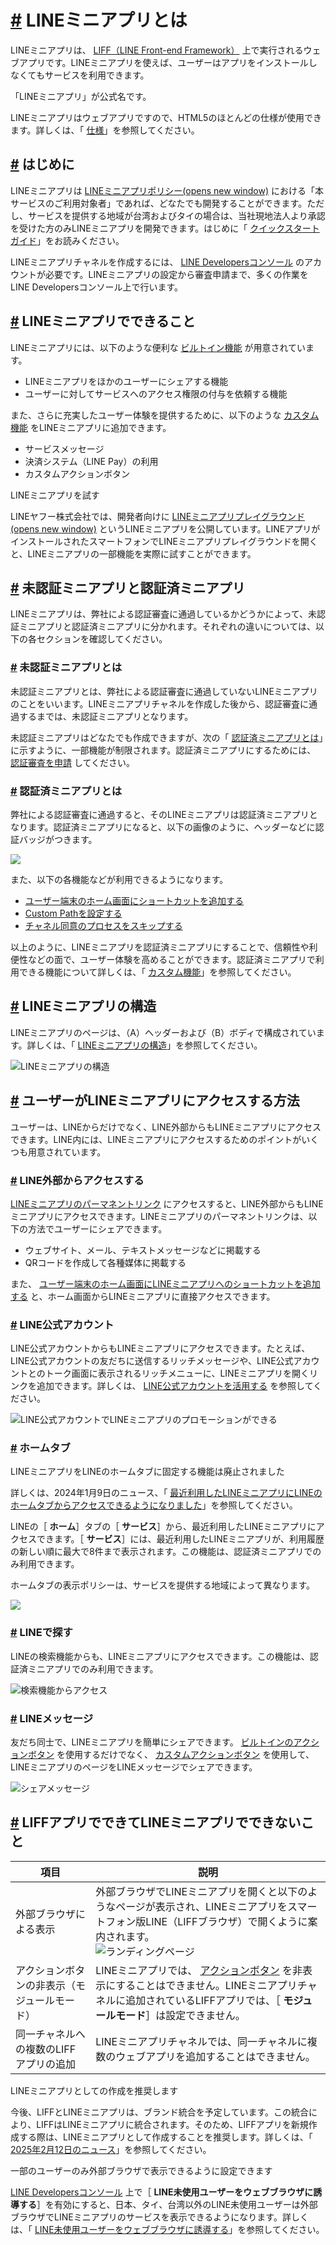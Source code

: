 # [\#](https://developers.line.biz/ja/docs/line-mini-app/discover/introduction/#page-title) LINEミニアプリとは

LINEミニアプリは、 [LIFF（LINE Front-end Framework）](https://developers.line.biz/ja/docs/liff/) 上で実行されるウェブアプリです。LINEミニアプリを使えば、ユーザーはアプリをインストールしなくてもサービスを利用できます。

「LINEミニアプリ」が公式名です。

LINEミニアプリはウェブアプリですので、HTML5のほとんどの仕様が使用できます。詳しくは、「 [仕様](https://developers.line.biz/ja/docs/line-mini-app/discover/specifications/)」を参照してください。

## [\#](https://developers.line.biz/ja/docs/line-mini-app/discover/introduction/#introduction-to-line-mini-app) はじめに

LINEミニアプリは [LINEミニアプリポリシー(opens new window)](https://terms2.line.me/LINE_MINI_App?lang=ja) における「本サービスのご利用対象者」であれば、どなたでも開発することができます。ただし、サービスを提供する地域が台湾およびタイの場合は、当社現地法人より承認を受けた方のみLINEミニアプリを開発できます。はじめに「 [クイックスタートガイド](https://developers.line.biz/ja/docs/line-mini-app/quickstart/)」をお読みください。

LINEミニアプリチャネルを作成するには、 [LINE Developersコンソール](https://developers.line.biz/console/) のアカウントが必要です。LINEミニアプリの設定から審査申請まで、多くの作業をLINE Developersコンソール上で行います。

## [\#](https://developers.line.biz/ja/docs/line-mini-app/discover/introduction/#things-you-can-do-with-line-mini-app) LINEミニアプリでできること

LINEミニアプリには、以下のような便利な [ビルトイン機能](https://developers.line.biz/ja/docs/line-mini-app/discover/builtin-features/) が用意されています。

- LINEミニアプリをほかのユーザーにシェアする機能
- ユーザーに対してサービスへのアクセス権限の付与を依頼する機能

また、さらに充実したユーザー体験を提供するために、以下のような [カスタム機能](https://developers.line.biz/ja/docs/line-mini-app/discover/custom-features/) をLINEミニアプリに追加できます。

- サービスメッセージ
- 決済システム（LINE Pay）の利用
- カスタムアクションボタン

LINEミニアプリを試す

LINEヤフー株式会社では、開発者向けに [LINEミニアプリプレイグラウンド(opens new window)](https://miniapp.line.me/lineminiapp_playground) というLINEミニアプリを公開しています。LINEアプリがインストールされたスマートフォンでLINEミニアプリプレイグラウンドを開くと、LINEミニアプリの一部機能を実際に試すことができます。

## [\#](https://developers.line.biz/ja/docs/line-mini-app/discover/introduction/#verified-unverified-mini-app) 未認証ミニアプリと認証済ミニアプリ

LINEミニアプリは、弊社による認証審査に通過しているかどうかによって、未認証ミニアプリと認証済ミニアプリに分かれます。それぞれの違いについては、以下の各セクションを確認してください。

### [\#](https://developers.line.biz/ja/docs/line-mini-app/discover/introduction/#unverified-mini-app) 未認証ミニアプリとは

未認証ミニアプリとは、弊社による認証審査に通過していないLINEミニアプリのことをいいます。LINEミニアプリチャネルを作成した後から、認証審査に通過するまでは、未認証ミニアプリとなります。

未認証ミニアプリはどなたでも作成できますが、次の「 [認証済ミニアプリとは](https://developers.line.biz/ja/docs/line-mini-app/discover/introduction/#verified-mini-app)」に示すように、一部機能が制限されます。認証済ミニアプリにするためには、 [認証審査を申請](https://developers.line.biz/ja/docs/line-mini-app/submit/submission-guide/) してください。

### [\#](https://developers.line.biz/ja/docs/line-mini-app/discover/introduction/#verified-mini-app) 認証済ミニアプリとは

弊社による認証審査に通過すると、そのLINEミニアプリは認証済ミニアプリとなります。認証済ミニアプリになると、以下の画像のように、ヘッダーなどに認証バッジがつきます。

![](https://developers.line.biz/assets/img/line-mini-app-header-after.14459c9f.png)

また、以下の各機能などが利用できるようになります。

- [ユーザー端末のホーム画面にショートカットを追加する](https://developers.line.biz/ja/docs/line-mini-app/develop/add-to-home-screen/)
- [Custom Pathを設定する](https://developers.line.biz/ja/docs/line-mini-app/develop/custom-path/)
- [チャネル同意のプロセスをスキップする](https://developers.line.biz/ja/docs/line-mini-app/develop/channel-consent-simplification/)

以上のように、LINEミニアプリを認証済ミニアプリにすることで、信頼性や利便性などの面で、ユーザー体験を高めることができます。認証済ミニアプリで利用できる機能について詳しくは、「 [カスタム機能](https://developers.line.biz/ja/docs/line-mini-app/discover/custom-features/)」を参照してください。

## [\#](https://developers.line.biz/ja/docs/line-mini-app/discover/introduction/#what-does-line-mini-app-look-like) LINEミニアプリの構造

LINEミニアプリのページは、（A）ヘッダーおよび（B）ボディで構成されています。詳しくは、「 [LINEミニアプリの構造](https://developers.line.biz/ja/docs/line-mini-app/discover/ui-components/)」を参照してください。

![LINEミニアプリの構造](https://developers.line.biz/assets/img/mini_concept.2b5be1ef.png)

## [\#](https://developers.line.biz/ja/docs/line-mini-app/discover/introduction/#access-line-mini-app-methods-for-users) ユーザーがLINEミニアプリにアクセスする方法

ユーザーは、LINEからだけでなく、LINE外部からもLINEミニアプリにアクセスできます。LINE内には、LINEミニアプリにアクセスするためのポイントがいくつも用意されています。

### [\#](https://developers.line.biz/ja/docs/line-mini-app/discover/introduction/#access-from-outside-line) LINE外部からアクセスする

[LINEミニアプリのパーマネントリンク](https://developers.line.biz/ja/docs/line-mini-app/develop/permanent-links/) にアクセスすると、LINE外部からもLINEミニアプリにアクセスできます。LINEミニアプリのパーマネントリンクは、以下の方法でユーザーにシェアできます。

- ウェブサイト、メール、テキストメッセージなどに掲載する
- QRコードを作成して各種媒体に掲載する

また、 [ユーザー端末のホーム画面にLINEミニアプリへのショートカットを追加する](https://developers.line.biz/ja/docs/line-mini-app/develop/add-to-home-screen/) と、ホーム画面からLINEミニアプリに直接アクセスできます。

### [\#](https://developers.line.biz/ja/docs/line-mini-app/discover/introduction/#line-official-account) LINE公式アカウント

LINE公式アカウントからもLINEミニアプリにアクセスできます。たとえば、LINE公式アカウントの友だちに送信するリッチメッセージや、LINE公式アカウントとのトーク画面に表示されるリッチメニューに、LINEミニアプリを開くリンクを追加できます。詳しくは、 [LINE公式アカウントを活用する](https://developers.line.biz/ja/docs/line-mini-app/service/line-mini-app-oa/) を参照してください。

![LINE公式アカウントでLINEミニアプリのプロモーションができる](https://developers.line.biz/assets/img/mini_with_oa.76d04f7a.png)

### [\#](https://developers.line.biz/ja/docs/line-mini-app/discover/introduction/#home-tab) ホームタブ

LINEミニアプリをLINEのホームタブに固定する機能は廃止されました

詳しくは、2024年1月9日のニュース、「 [最近利用したLINEミニアプリにLINEのホームタブからアクセスできるようになりました](https://developers.line.biz/ja/news/2024/01/09/line-mini-app-history/)」を参照してください。

LINEの［ **ホーム**］タブの［ **サービス**］から、最近利用したLINEミニアプリにアクセスできます。［ **サービス**］には、最近利用したLINEミニアプリが、利用履歴の新しい順に最大で8件まで表示されます。この機能は、認証済ミニアプリでのみ利用できます。

ホームタブの表示ポリシーは、サービスを提供する地域によって異なります。

![](https://developers.line.biz/assets/img/mini-access-home-tab-ja.54f5617c.png)

### [\#](https://developers.line.biz/ja/docs/line-mini-app/discover/introduction/#searching-on-line) LINEで探す

LINEの検索機能からも、LINEミニアプリにアクセスできます。この機能は、認証済ミニアプリでのみ利用できます。

![検索機能からアクセス](https://developers.line.biz/assets/img/mini_access_search.6c5afb8d.png)

### [\#](https://developers.line.biz/ja/docs/line-mini-app/discover/introduction/#line-message) LINEメッセージ

友だち同士で、LINEミニアプリを簡単にシェアできます。 [ビルトインのアクションボタン](https://developers.line.biz/ja/docs/line-mini-app/discover/builtin-features/#action-button) を使用するだけでなく、 [カスタムアクションボタン](https://developers.line.biz/ja/docs/line-mini-app/develop/share-messages/) を使用して、LINEミニアプリのページをLINEメッセージでシェアできます。

![シェアメッセージ](https://developers.line.biz/assets/img/mini_access_share.ddf61cb8.png)

## [\#](https://developers.line.biz/ja/docs/line-mini-app/discover/introduction/#what-you-can-do-with-the-liff-app-or-mini-app) LIFFアプリでできてLINEミニアプリでできないこと

| 項目                                         | 説明                                                                                                                                                                                                                                                                  |
| -------------------------------------------- | --------------------------------------------------------------------------------------------------------------------------------------------------------------------------------------------------------------------------------------------------------------------- |
| 外部ブラウザによる表示                       | 外部ブラウザでLINEミニアプリを開くと以下のようなページが表示され、LINEミニアプリをスマートフォン版LINE（LIFFブラウザ）で開くように案内されます。<br>![ランディングページ](https://developers.line.biz/assets/img/landing_page.59014576.png)                           |
| アクションボタンの非表示（モジュールモード） | LINEミニアプリでは、 [アクションボタン](https://developers.line.biz/ja/docs/line-mini-app/discover/builtin-features/#action-button) を非表示にすることはできません。LINEミニアプリチャネルに追加されているLIFFアプリでは、［ **モジュールモード**］は設定できません。 |
| 同一チャネルへの複数のLIFFアプリの追加       | LINEミニアプリチャネルでは、同一チャネルに複数のウェブアプリを追加することはできません。                                                                                                                                                                              |

LINEミニアプリとしての作成を推奨します

今後、LIFFとLINEミニアプリは、ブランド統合を予定しています。この統合により、LIFFはLINEミニアプリに統合されます。そのため、LIFFアプリを新規作成する際は、LINEミニアプリとして作成することを推奨します。詳しくは、「 [2025年2月12日のニュース](https://developers.line.biz/ja/news/2025/02/12/line-mini-app/)」を参照してください。

一部のユーザーのみ外部ブラウザで表示できるように設定できます

[LINE Developersコンソール](https://developers.line.biz/console/) 上で［ **LINE未使用ユーザーをウェブブラウザに誘導する**］を有効にすると、日本、タイ、台湾以外のLINE未使用ユーザーは外部ブラウザでLINEミニアプリのサービスを表示できるようになります。詳しくは、「 [LINE未使用ユーザーをウェブブラウザに誘導する](https://developers.line.biz/ja/docs/line-mini-app/discover/custom-features/#redirect-non-line-users-to-browser)」を参照してください。
